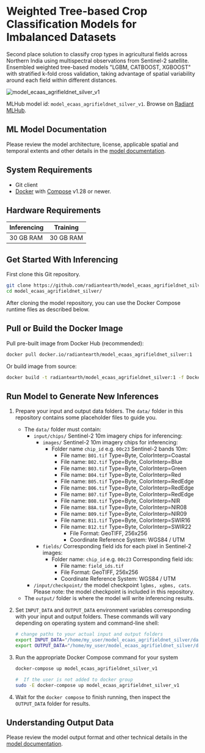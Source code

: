 # Weighted Tree-based Crop Classification Models for Imbalanced Datasets

Second place solution to classify crop types in agricultural fields across Northern India using multispectral observations from Sentinel-2 satellite. Ensembled weighted tree-based models "LGBM, CATBOOST, XGBOOST" with stratified k-fold cross validation, taking advantage of spatial variability around each field within different distances.

![model_ecaas_agrifieldnet_silver_v1](https://radiantmlhub.blob.core.windows.net/frontend-ml-model-images/model_ecaas_agrifieldnet_silver_v1.png)

MLHub model id: `model_ecaas_agrifieldnet_silver_v1`. Browse on [Radiant MLHub](https://mlhub.earth/model/model_ecaas_agrifieldnet_silver_v1).

## ML Model Documentation

Please review the model architecture, license, applicable spatial and temporal extents
and other details in the [model documentation](/docs/index.md).

## System Requirements

* Git client
* [Docker](https://www.docker.com/) with
    [Compose](https://docs.docker.com/compose/) v1.28 or newer.

## Hardware Requirements

|Inferencing|Training|
|-----------|--------|
|30 GB RAM | 30 GB RAM|

## Get Started With Inferencing

First clone this Git repository.

```bash
git clone https://github.com/radiantearth/model_ecaas_agrifieldnet_silver.git
cd model_ecaas_agrifieldnet_silver/
```

After cloning the model repository, you can use the Docker Compose runtime
files as described below.

## Pull or Build the Docker Image

Pull pre-built image from Docker Hub (recommended):

```bash
docker pull docker.io/radiantearth/model_ecaas_agrifieldnet_silver:1

```

Or build image from source:

```bash
docker build -t radiantearth/model_ecaas_agrifieldnet_silver:1 -f Dockerfile .
```

## Run Model to Generate New Inferences

1. Prepare your input and output data folders. The `data/` folder in this repository
    contains some placeholder files to guide you.

    * The `data/` folder must contain:
        * `input/chips/` Sentinel-2 10m imagery chips  for inferencing:
            * `images/` Sentinel-2 10m imagery chips for inferencing:
                * Folder name `chip_id` e.g. `00c23`  Sentinel-2 bands 10m:
                     * File name: `B01.tif` Type=Byte, ColorInterp=Coastal
                     * File name: `B02.tif` Type=Byte, ColorInterp=Blue
                     * File name: `B03.tif` Type=Byte, ColorInterp=Green
                     * File name: `B04.tif` Type=Byte, ColorInterp=Red
                     * File name: `B05.tif` Type=Byte, ColorInterp=RedEdge
                     * File name: `B06.tif` Type=Byte, ColorInterp=RedEdge
                     * File name: `B07.tif` Type=Byte, ColorInterp=RedEdge
                     * File name: `B08.tif` Type=Byte, ColorInterp=NIR
                     * File name: `B8A.tif` Type=Byte, ColorInterp=NIR08
                     * File name: `B09.tif` Type=Byte, ColorInterp=NIR09
                     * File name: `B11.tif` Type=Byte, ColorInterp=SWIR16
                     * File name: `B12.tif` Type=Byte, ColorInterp=SWIR22
                         * File Format: GeoTIFF, 256x256
                         * Coordinate Reference System: WGS84 / UTM
            * `fields/` Corresponding field ids for each pixel in Sentinel-2 images:
                * Folder name: `chip_id` e.g. `00c23`  Corresponding field ids:
                     * File name: `field_ids.tif`
                     * File Format: GeoTIFF, 256x256
                     * Coordinate Reference System:  WGS84 / UTM
        * `/input/checkpoint/` the model checkpoint `lgbms, xgbms, cats`.
            Please note: the model checkpoint is included in this repository.
    * The `output/` folder is where the model will write inferencing results.

2. Set `INPUT_DATA` and `OUTPUT_DATA` environment variables corresponding with
    your input and output folders. These commands will vary depending on operating
    system and command-line shell:

    ```bash
    # change paths to your actual input and output folders
    export INPUT_DATA="/home/my_user/model_ecaas_agrifieldnet_silver/data/input"
    export OUTPUT_DATA="/home/my_user/model_ecaas_agrifieldnet_silver/data/output"
    ```

3. Run the appropriate Docker Compose command for your system

    ```bash
    docker-compose up model_ecaas_agrifieldnet_silver_v1
    
    #  If the user is not added to docker group
    sudo -E docker-compose up model_ecaas_agrifieldnet_silver_v1
    ```

4. Wait for the `docker compose` to finish running, then inspect the
`OUTPUT_DATA` folder for results.

## Understanding Output Data

Please review the model output format and other technical details in the [model
documentation](/docs/index.md).
